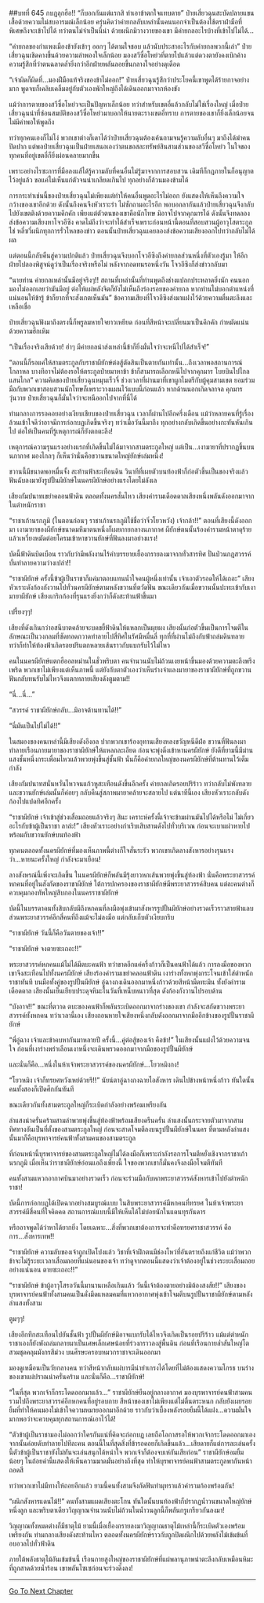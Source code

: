 ##บทที่ 645 กบฏลุกฮือ!!
“ก็บอกกันแต่แรกสิ ทำเอาข้าตกใจแทบตาย” ป๋ายเสี่ยวฉุนสะบัดปลายแขนเสื้อด้วยความไม่สบอารมณ์เล็กน้อย ครุ่นคิดว่าค่ายกลลับเหล่านั้นคนนอกจำเป็นต้องใช้ตราฝ่ามือที่พิเศษถึงจะเข้าไปได้ ทว่าตนไม่จำเป็นนี่น่า ด้วยผนึกมิวางวายของเขา มีค่ายกลอะไรบ้างที่เข้าไปไม่ได้...

“ค่ายกลของกำแพงเมืองข้ายังเข้าๆ ออกๆ ได้ตามใจชอบ แล้วนับประสาอะไรกับค่ายกลพวกนี้เล่า” ป๋ายเสี่ยวฉุนเชิดคางขึ้นด้วยความลำพองใจเล็กน้อย มองสวีซื่อโหย่วที่ตายไปแล้วแต่ดวงตายังคงเบิกค้าง ความรู้สึกที่ว่าตนฉลาดล้ำยิ่งกว่าอีกฝ่ายพลันลอยขึ้นกลางใจอย่างดุเดือด

“เจ้าผิดก็ผิดที่...มองฝีมือแท้จริงของข้าไม่ออก!” ป๋ายเสี่ยวฉุนรู้สึกว่าประโยคนี้เขาพูดได้ร้ายกาจอย่างมาก พูดจบก็เคลิบเคลิ้มอยู่กับตัวเองพักใหญ่ถึงได้เดินออกมาจากห้องขัง

แม้ว่าการตายของสวีซื่อโหย่วจะเป็นปัญหาเล็กน้อย ทว่าสำหรับเขตอี่แล้วกลับไม่ใช่เรื่องใหญ่ เมื่อป๋ายเสี่ยวฉุนนำที่ซ่อนสมบัติของสวีซื่อโหย่วมาบอกให้นายตะรางเขตอี่ทราบ การตายของเขาก็ยิ่งเล็กน้อยจนไม่มีค่าพอให้พูดถึง

ทว่าทุกคนเองก็ไม่โง่ พวกเขาต่างก็เดาได้ว่าป๋ายเสี่ยวฉุนต้องเค้นถามจนรู้ความลับอื่นๆ มาถึงได้ฆ่าคนปิดปาก แต่พอป๋ายเสี่ยวฉุนเป็นฝ่ายเสนอเองว่าตนขอสละทรัพย์สินสามส่วนของสวีซื่อโหย่ว ในใจของทุกคนที่อยู่เขตอี่ก็ยิ่งผ่อนคลายมากขึ้น

เพราะอย่างไรซะการที่มือลงแส้ได้รู้ความลับที่คนอื่นไม่รู้มาจากการสอบสวน เดิมทีก็กฎภายในก็อนุญาตไว้อยู่แล้ว ขอแค่ไม่เห็นแก่ตัวจนน่าเกลียดเกินไป ทุกอย่างก็ล้วนมองข้ามได้

การกระทำเช่นนี้ของป๋ายเสี่ยวฉุนไม่เพียงแต่ทำให้คนอื่นพูดอะไรไม่ออก ยังแสดงให้เห็นถึงความใจกว้างของเขาอีกด้วย ดังนั้นถึงคนจึงหัวเราะร่า ไม่ซักถามอะไรอีก พอบอกลากันแล้วป๋ายเสี่ยวฉุนจึงกลับไปยังเขตติงด้วยความคึกคัก เพียงแต่ตัวตนของเขาคือนักโทษ มิอาจไปจากคุกมารได้ ดังนั้นจึงทดลองส่งข้อความเสียงหาโจวอีซิง คาดไม่ถึงว่าจะทำได้สำเร็จเพราะก่อนหน้านี้ตอนที่สอบสวนผู้อาวุโสตระกูลไช่ หลี่ซวี่ผนึกทุกการรั่วไหลของข่าว ตอนนั้นป๋ายเสี่ยวฉุนเคยลองส่งข้อความเสียงออกไปทว่ากลับไม่ได้ผล

แต่ตอนนี้กลับคืนสู่ความปกติแล้ว ป๋ายเสี่ยวฉุนจึงบอกโจวอีซิงถึงค่ายกลส่วนหนึ่งที่ตัวเองรู้มา ให้อีกฝ่ายไปลองพิสูจน์ดูว่าเป็นเรื่องจริงหรือไม่ หลังจากอดทนรอหนึ่งวัน โจวอีซิงก็ส่งข่าวกลับมา

“นายท่าน ค่ายกลเหล่านั้นมีอยู่จริงๆ!! สถานที่เหล่านั้นที่ท่านพูดถึงช่างแปลกประหลาดยิ่งนัก คนนอกมองไม่ออกเลยว่ามันมีอยู่ ต่อให้แผ่พลังจิตก็ยังไม่เห็นถึงร่องรอยของค่ายกล หากท่านไม่บอกตำแหน่งที่แน่นอนให้ข้ารู้ ข้าก็ยากที่จะสังเกตเห็นมัน” ข้อความเสียงที่โจวอีซิงส่งมาแฝงไว้ด้วยความตื่นตะลึงและเหลือเชื่อ

ป๋ายเสี่ยวฉุนฟังมาถึงตรงนี้ก็พรูลมหายใจยาวเหยียด ก่อนที่สีหน้าจะเปลี่ยนมาเป็นคึกคัก กำหมัดแน่นด้วยความฮึกเหิม

“เป็นเรื่องจริงเสียด้วย! ฮ่าๆ มีค่ายกลนำส่งเหล่านี้ข้าก็ยิ่งมั่นใจว่าจะหนีไปได้สำเร็จ!”

“ตอนนี้ก็รอแค่ให้สามตระกูลกับราชาผียักษ์ต่อสู้ตัดสินเป็นตายกันเท่านั้น...ถึงเวลาพอสถานการณ์โกลาหล บางทีอาจไม่ต้องรอให้ตระกูลป๋ายมาหาข้า ข้าก็สามารถเลือกหนีไปจากคุกมาร โบยบินไปไกลแสนไกล” ความคิดของป๋ายเสี่ยวฉุนหมุนเร็วจี๋ ช่วงเวลาที่ผ่านมาที่เขาผูกไมตรีกับผู้คุมสามเขต ยอมร่วมมือกับพวกเขาสอบสวนนักโทษก็เพราะวางแผนไว้แบบนี้ก่อนแล้ว หากด้านนอกเกิดจลาจล คุกมารวุ่นวาย ป๋ายเสี่ยวฉุนก็มั่นใจว่าจะหนีออกไปจากที่นี่ได้

ท่ามกลางการรอคอยอย่างเงียบเชียบของป๋ายเสี่ยวฉุน เวลาก็ผ่านไปอีกครึ่งเดือน แม้ว่าหลายคนที่รู้เรื่องล้วนเข้าใจดีว่าอาจมีการก่อกบฏเกิดขึ้นจริงๆ ทว่าเมื่อวันนี้มาถึง ทุกอย่างกลับเกิดขึ้นอย่างกะทันหันเกินไป ต่อให้เป็นคนที่รู้เหตุการณ์ก็ยังตกตะลึง!

เหตุการณ์ความรุนแรงอย่างแรกที่เกิดขึ้นไม่ได้มาจากสามตระกูลใหญ่ แต่เป็น...เงามายาที่ปรากฏขึ้นบนนภากาศ มองไกลๆ ก็เห็นว่านั่นคือขวานขนาดใหญ่ยักษ์เล่มหนึ่ง!

ขวานนี้มีขนาดพอหมื่นจั้ง สะท้านฟ้าสะเทือนดิน วินาทีที่เผยตัวบนท้องฟ้าก็ก่อตัวขึ้นเป็นของจริงแล้วฟันฉับลงมายังรูปปั้นผียักษ์ในนครผียักษ์อย่างแรงโดยไม่ลังเล

เสียงกัมปนาทเขย่าคลอนฟ้าดิน ตลอดทั้งนครสั่นไหว เสียงคำรามเดือดดาลเสียงหนึ่งพลันดังออกมาจากในตำหนักราชา

“ราชาเก้านรกภูมิ (ในตอนก่อนๆ ราชาเก้านรกภูมิใช้ชื่อว่าจิ่วโยวหวัง) เจ้ากล้า!!” ตอนที่เสียงนี้ดังออกมา เงามายาของผียักษ์ขนาดมหึมาตนหนึ่งก็เผยกายกลางนภากาศ ผียักษ์ตนนั้นร้องคำรามหน้าตาดุร้ายแล้วเหวี่ยงหมัดต่อยโครมเข้าหาขวานยักษ์ที่ฟันลงมาอย่างแรง!

บัดนี้ฟ้าดินบิดเบือน ราวกับว่ามีพลังงานไร้คำบรรยายเยื้องกรายลงมาจากทั่วสารทิศ ปั่นป่วนกฎสวรรค์ บั่นทำลายความว่างเปล่า!!

“ราชาผียักษ์ ครั้งนี้ข้าผู้เป็นราชาก็แค่มาตอบแทนน้ำใจคนผู้หนึ่งเท่านั้น เจ้าเอาตัวรอดให้ได้เถอะ” เสียงหัวเราะดังก้องกังวานไปทั่วนครผียักษ์ตามหลังขวานที่ตวัดฟัน ขณะเดียวกันเมื่อขวานนั้นปะทะเข้ากับเงามายาผียักษ์ เสียงเกริกก้องที่รุนแรงยิ่งกว่าก็ดังสะท้านฟ้าขึ้นมา

เปรี้ยงๆๆ!

เสียงที่ดังเกินกว่าอสนีบาตคล้ายจะบดขยี้ฟ้าดินให้แหลกเป็นผุยผง เสียงนั้นก่อตัวขึ้นเป็นการโจมตีในลักษณะเป็นวงกลมที่ซัดทอดกวาดทำลายไปสี่ทิศในรัศมีหมื่นลี่ ทุกที่ที่ผ่านไม่ถึงกับฟ้าถล่มดินทลาย ทว่าก็ทำให้ท้องฟ้าเกิดรอยปริแตกหลายเส้นราวกับแบกรับไว้ไม่ไหว

คนในนครผียักษ์แตกฮืออลหม่านในชั่วพริบตา คนจำนวนนับไม่ถ้วนเงยหน้าขึ้นมองด้วยความตะลึงพรึงเพริด พวกเขาไม่เพียงแต่เห็นภาพนี้ แต่ยังกับตาตัวเองว่าเห็นร่างจำแลงมายาของราชาผียักษ์ที่ถูกขวานฟันกลับทนรับไม่ไหวจึงแตกทลายเสียงดังตูมตาม!!

“นี่...นี่...”

“สวรรค์ ราชาผียักษ์กลับ...มิอาจต้านทานได้!!”

“นี่มันเป็นไปไม่ได้!!”

ในสมองของคนเหล่านี้มีเสียงดังอึงอล ปากพวกเขาร้องอุทานเสียงหลงขวัญหนีดีฝ่อ ขวานที่ฟันลงมาทำลายเรือนกายมายาของราชาผียักษ์ให้แหลกละเอียด ก่อนจะพุ่งดิ่งเข้าหานครผียักษ์ ยังดีที่ยามนี้มีม่านแสงชั้นหนึ่งกระเพื่อมไหวแล้วพวยพุ่งขึ้นสู่ชั้นฟ้า นั่นก็คือค่ายกลใหญ่ของนครผียักษ์ที่ต้านทานไว้เต็มกำลัง

เสียงกัมปนาทสนั่นหวั่นไหวจนแก้วหูสะเทือนดังขึ้นอีกครั้ง ค่ายกลเกิดรอยปริร้าว ทว่ากลับไม่พังทลาย และขวานยักษ์เล่มนั้นก็ค่อยๆ กลับคืนสู่สภาพมายาคล้ายจะสลายไป แต่นาทีนี้เอง เสียงหัวเราะกลับดังก้องไปแปดทิศอีกครั้ง

“ราชาผียักษ์ เจ้าเข้าสู่ช่วงเสื่อมถอยแล้วจริงๆ สินะ เคราะห์ครั้งนี้เจ้าจะข้ามผ่านมันไปได้หรือไม่ ไม่เกี่ยวอะไรกับข้าผู้เป็นราชา ลาล่ะ!” เสียงหัวเราะอย่างกำเริบเสิบสานดังไปทั่วบริเวณ ก่อนจะเบาแผ่วหายไปพร้อมกับขวานยักษ์บนท้องฟ้า

ทุกคนตลอดทั้งนครผียักษ์ที่มองเห็นภาพนี้ต่างก็ใจสั่นระรัว พวกเขาเกิดลางสังหารอย่างรุนแรงว่า...หายนะครั้งใหญ่ กำลังจะมาเยือน!

ลางสังหรณ์นี้เพิ่งจะเกิดขึ้น ในนครผียักษ์ก็พลันมีรุ้งยาวหกเส้นพวยพุ่งขึ้นสู่ท้องฟ้า นั่นคือพระยาสวรรค์หกคนที่อยู่ในสังกัดของราชาผียักษ์ ใต้การปกครองของราชาผียักษ์มีพระยาสวรรค์สิบคน แต่ละคนต่างก็ควบคุมกองทัพใหญ่สิบกองในนครราชาผียักษ์

บัดนี้ในบรรดาคนทั้งสิบกลับมีถึงหกคนที่ลงมือพุ่งเข้ามาสังหารรูปปั้นผียักษ์อย่างรวดเร็วราวสายฟ้าแลบ ส่วนพระยาสวรรค์อีกสี่คนที่ถึงแม้จะไม่ลงมือ แต่กลับเก็บตัวเงียบกริบ

“ราชาผียักษ์ วันนี้ก็คือวันตายของเจ้า!!”

“ราชาผียักษ์ จงตายซะเถอะ!!”

พระยาสวรรค์หกคนแม้ไม่ได้มีตบะคนฟ้า ทว่าขาดอีกแค่ครึ่งก้าวก็เป็นคนฟ้าได้แล้ว การลงมือของพวกเขาจึงสะเทือนไปทั้งนครผียักษ์ เสียงร้องคำรามเขย่าคลอนฟ้าดิน เงาร่างทั้งหกพุ่งกระโจนเข้าใส่ตำหนักราชาทันที บนมือทั้งคู่ของรูปปั้นผียักษ์ อู๋ฉางกงเดินออกมาหนึ่งก้าวด้วยสีหน้ามืดทะมึน ทั้งยังคำรามเดือดดาล เสียงนั้นเย็นเยียบประดุจหิมะในวันที่เหน็บหนาวที่สุด ดังก้องกังวานไปรอบด้าน

“บังอาจ!!” ขณะที่ตวาด ตบะของคนฟ้าก็พลันระเบิดออกมาจากร่างของเขา กำลังจะสกัดขวางพระยาสวรรค์ทั้งหกคน ทว่าเวลานี้เอง เสียงถอนหายใจเสียงหนึ่งกลับดังออกมาจากมืออีกข้างของรูปปั้นราชาผียักษ์

“พี่อู๋ฉาง เจ้าและข้าคบหากันมาหลายปี ครั้งนี้...คู่ต่อสู้ของเจ้า คือข้า!” ในเสียงนั้นแฝงไว้ด้วยความจนใจ ก่อนที่เงาร่างพร่าเลือนเงาหนึ่งจะเดินพรวดออกมาจากมือของรูปปั้นผียักษ์

และนั่นก็คือ...หนึ่งในห้าเจ้าพระยาสวรรค์ของนครผียักษ์...โยวหมิงกง!

“โยวหมิง เจ้าก็ทรยศหวังเหย่ด้วยรึ!!” นัยน์ตาอู๋ฉางกงฉายไอสังหาร เดินไปข้างหน้าหนึ่งก้าว ทันใดนั้นคนทั้งสองก็เปิดศึกกันทันที

ขณะเดียวกันทั้งสามตระกูลใหญ่ก็ระเบิดกำลังอย่างพร้อมเพรียงกัน

ลำแสงน่าครั่นคร้ามสามลำพวยพุ่งขึ้นสู่ท้องฟ้าพร้อมเสียงครืนครั่น ลำแสงนั้นกระจายตัวมาจากสามทิศทางอันเป็นที่ตั้งของสามตระกูลใหญ่ ก่อนจะสาดโจมตีลงบนรูปปั้นผียักษ์ในนคร ที่ตามหลังลำแสงนั้นมาก็คือบุรพาจารย์คนฟ้าทั้งสามคนของสามตระกูล

ที่ก่อนหน้านี้บุรพาจารย์ของสามตระกูลใหญ่ไม่ได้ลงมือก็เพราะกำลังรอการโจมตีหยั่งเชิงจากราชาเก้านรกภูมิ เมื่อเห็นว่าราชาผียักษ์อ่อนแอถึงเพียงนี้ ใจของพวกเขาก็มั่นคงจึงลงมือโจมตีทันที

คนทั้งสามแหวกอากาศบินมาอย่างรวดเร็ว ก่อนจะร่วมมือกับหกพระยาสวรรค์สังหารเข้าไปยังตำหนักราชา!

บัดนี้การก่อกบฏได้เปิดฉากอย่างสมบูรณ์แบบ ในสิบพระยาสวรรค์มีหกคนที่ทรยศ ในห้าเจ้าพระยาสวรรค์มีสี่คนที่ใจคิดคด สถานการณ์แบบนี้มีให้เห็นได้ไม่บ่อยนักในแดนทุรกันดาร

หรืออาจพูดได้ว่าหาได้ยากยิ่ง โดยเฉพาะ...สิ่งที่พวกเขาต้องการจะทำคือทรยศราชาสวรรค์ คือการ...สังหารเทพ!!

“ราชาผียักษ์ ความลับของเจ้าถูกเปิดโปงแล้ว วิชาที่เจ้าฝึกตนมีช่องโหว่ที่อันตรายถึงแก่ชีวิต แม้ว่าพวกข้าจะไม่รู้ระยะเวลาเสื่อมถอยที่แน่นอนของเจ้า ทว่าดูจากตอนนี้แสดงว่าเจ้าต้องอยู่ในช่วงระยะเสื่อมถอยอย่างแน่นอน ตายซะเถอะ!!”

“ราชาผียักษ์ ข้าผู้อาวุโสรอวันนี้มานานเหลือเกินแล้ว วันนี้เจ้าต้องตายอย่างมิต้องสงสัย!!” เสียงของบุรพาจารย์คนฟ้าทั้งสามคนเป็นดั่งมีดแหลมคมที่แหวกอากาศพุ่งเข้าโจมตีบนรูปปั้นราชาผียักษ์ตามหลังลำแสงทั้งสาม

ตูมๆๆ!

เสียงอึกทึกสะเทือนไปยันชั้นฟ้า รูปปั้นผียักษ์มิอาจแบกรับได้ไหวจึงเกิดเป็นรอยปริร้าว แม้แต่ตำหนักราชาเองก็ยังพังถล่มกลายมาเป็นเศษเล็กเศษน้อยที่ร่วงกราวลงสู่พื้นดิน ก่อนที่เรือนกายล่ำสันใหญ่โต สวมชุดคลุมมังกรสีม่วง บนศีรษะครอบหมวกราชาจะเดินออกมา

มองดูเหมือนเป็นวัยกลางคน ทว่าสีหน้ากลับแผ่บารมีน่ายำเกรงได้โดยที่ไม่ต้องแสดงความโกรธ บนร่างของเขาแผ่ปราณน่าครั่นคร้าม และนั่นก็คือ...ราชาผียักษ์!

“ในที่สุด พวกเจ้าก็กระโดดออกมาแล้ว...” ราชาผียักษ์ยืนอยู่กลางอากาศ มองบุรพาจารย์คนฟ้าสามคนรวมไปถึงพระยาสวรรค์อีกหกคนที่อยู่รอบกาย สีหน้าของเขาไม่เพียงแต่ไม่ตื่นตระหนก กลับยังเผยรอยยิ้มที่ทำให้คนมองไม่เข้าใจความหมายออกมาอีกด้วย ราวกับว่าเบื้องหลังรอยยิ้มนี้ได้แฝง...ความมั่นใจมากพอว่าจะควบคุมทุกสถานการณ์เอาไว้ได้!

“ตัวข้าผู้เป็นราชามองไม่ออกว่าใครกันแน่ที่คิดจะก่อกบฏ เลยถือโอกาสรอให้พวกเจ้ากระโดดออกมาเอง จากนั้นค่อยดับทำลายไปทีละคน ตอนนี้ในที่สุดสิ่งที่ข้ารอคอยก็เกิดขึ้นแล้ว...เสียดายก็แต่การละเล่นครั้งนี้ตัวข้าผู้เป็นราชายังไม่ทันจะเล่นสนุกได้หนำใจ พวกเจ้าก็ต้องจบเห่กันเสียก่อน” ราชาผียักษ์อมยิ้มน้อยๆ ในถ้อยคำนี้แสดงให้เห็นความมาดมั่นอย่างถึงที่สุด ทำให้บุรพาจารย์คนฟ้าสามตระกูลพากันหน้าถอดสี

ทว่าพวกเขาไม่มีทางให้ถอยอีกแล้ว ยามนี้คนทั้งสามจึงกัดฟันทำมุทราแล้วคำรามก้องพร้อมกัน!

“ผนึกสังหารแดนไม้!!” คนทั้งสามแผดเสียงตะโกน ทันใดนั้นบนท้องฟ้าก็ปรากฏน้ำวนขนาดใหญ่ยักษ์หนึ่งลูก และพริบตาเดียววิญญาณจำนวนนับไม่ถ้วนในน้ำวนลูกนี้ก็พลันกรูเกรียวกันลงมา!

วิญญาณทั้งหมดต่างก็มีธาตุไม้ ยามนี้เมื่อเยื้องกรายลงมาวิญญาณธาตุไม้เหล่านี้ก็ระเบิดตัวเองพร้อมเพรียงกัน ท่ามกลางเสียงดังสะท้านไหว ตลอดทั้งนครผียักษ์ราวกับถูกปิดผนึกไปด้วยพลังไม้เข้มข้นที่อบอวลไปทั่วฟ้าดิน

ภายใต้พลังธาตุไม้อันเข้มข้นนี้ เรือนกายสูงใหญ่ของราชาผียักษ์ที่แผ่พลานุภาพน่าตะลึงกลับเหมือนหิมะที่ถูกสาดด้วยน้ำร้อน เขาพลันโซเซก่อนจะร่วงดิ่งลง!


------


[Go To Next Chapter]( ./83.md)
